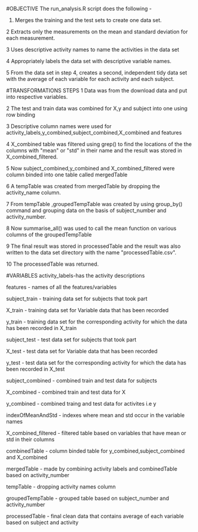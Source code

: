 #OBJECTIVE
The run_analysis.R script does the following -
1. Merges the training and the test sets to create one data set.

2 Extracts only the measurements on the mean and standard deviation for each measurement.

3 Uses descriptive activity names to name the activities in the data set

4 Appropriately labels the data set with descriptive variable names.

5 From the data set in step 4, creates a second, independent tidy data set with the average of each variable for each activity and each subject.

#TRANSFORMATIONS STEPS
1 Data was from the download data and put into respective variables.

2 The test and train data was combined for X,y and subject into one using row binding

3 Descriptive column names were used for activity_labels,y_combined,subject_combined,X_combined and features

4 X_combined table was filtered using grep() to find the locations of the the columns with "mean" or "std" in 
their name and the result was stored in X_combined_filtered.

5 Now subject_combined,y_combined and X_combined_filtered were column binded into one table called mergedTable 

6 A tempTable was created from mergedTable by dropping the activity_name column.

7 From tempTable ,groupedTempTable was created by using group_by() command and grouping data on the basis of subject_number and activity_number.

8 Now summarise_all() was used to call the mean function on various columns of the groupedTempTable

9 The final result was stored in processedTable and the result was also written to the data set directory with the name "processedTable.csv".

10 The processedTable was returned.


#VARIABLES 
activity_labels-has the activity descriptions 

features - names of all the features/variables 

subject_train - training data set for subjects that took part

X_train - training data set for Variable data that has been recorded 

y_train - training data set for the corresponding activity for which the data has been recorded      in X_train

subject_test - test data set for subjects that took part

X_test - test data set for Variable data that has been recorded

y_test - test data set for the corresponding activity for which the data has been recorded in        X_test

subject_combined - combined train and test data for subjects

X_combined - combined train and test data for X

y_combined - combined traing and test data for activites i.e y

indexOfMeanAndStd - indexes where mean and std occur in the variable names 

X_combined_filtered - filtered table based on variables that have mean or std in their columns

combinedTable - column binded table for y_combined,subject_combined and X_combined 

mergedTable - made by combining activity labels and combinedTable based on activity_number

tempTable - dropping activity names column 

groupedTempTable - grouped table based on subject_number and activity_number 

processedTable - final clean data that contains average of each variable based on subject and        activity
      
      
      